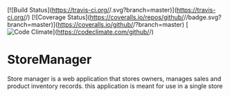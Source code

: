 [![Build Status](https://travis-ci.org/<github username>/<repo name>.svg?branch=master)](https://travis-ci.org/<github username>/<repo name>)
[![Coverage Status](https://coveralls.io/repos/github/<github username>/<repo name>/badge.svg?branch=master)](https://coveralls.io/github/<github username>/<repo name>?branch=master)
[![Code Climate](https://codeclimate.com/github/codeclimate/codeclimate/badges/gpa.svg)](https://codeclimate.com/github/<github username>/<repo name>)

# StoreManager
Store manager is a web application that stores owners, manages sales and product inventory records. this application is meant for use in a single store
